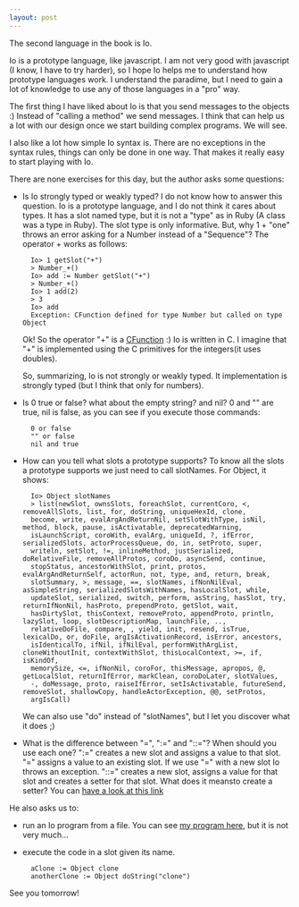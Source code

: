 ```yaml
---
layout: post
---
```

The second language in the book is Io.

Io is a prototype language, like javascript. I am not very good with javascript (I know, I have to try harder), so I hope Io helps me to understand how prototype languages work. I understand the paradime, but I need to gain a lot of knowledge to use any of those languages in a "pro" way.

The first thing I have liked about Io is that you send messages to the objects :) Instead of "calling a method" we send messages. I think that can help us a lot with our design once we start building complex programs. We will see.

I also like a lot how simple Io syntax is. There are no exceptions in the syntax rules, things can only be done in one way. That makes it really easy to start playing with Io.

There are none exercises for this day, but the author asks some questions:

- Is Io strongly typed or weakly typed?
  I do not know how to answer this question. Io is a prototype language, and I do not think it cares about types. It has a slot named type, but it is not a "type" as in Ruby (A class was a type in Ruby). The slot type is only informative. But, why 1 + "one" throws an error asking for a Number instead of a "Sequence"? The operator + works as follows:

        Io> 1 getSlot("+")
        > Number_+()
        Io> add := Number getSlot("+")
        > Number_+()
        Io> 1 add(2)
        > 3
        Io> add
        Exception: CFunction defined for type Number but called on type Object

  Ok! So the operator "+" is a [CFunction](https://gist.github.com/stevedekorte/io/blob/master/docs/reference/Core/Core/CFunction/index.html) :) Io is written in C. I imagine that "+" is implemented using the C primitives for the integers(it uses doubles).

  So, summarizing, Io is not strongly or weakly typed. It implementation is strongly typed (but I think that only for numbers).

- Is 0 true or false? what about the empty string? and nil?
  0 and "" are true, nil is false, as you can see if you execute those commands:

        0 or false
        "" or false
        nil and true

- How can you tell what slots a prototype supports?
  To know all the slots a prototype supports we just need to call slotNames. For Object, it shows:

        Io> Object slotNames
        > list(newSlot, ownsSlots, foreachSlot, currentCoro, <, removeAllSlots, list, for, doString, uniqueHexId, clone,
        become, write, evalArgAndReturnNil, setSlotWithType, isNil, method, block, pause, isActivatable, deprecatedWarning,
        isLaunchScript, coroWith, evalArg, uniqueId, ?, ifError, serializedSlots, actorProcessQueue, do, in, setProto, super,
        writeln, setSlot, !=, inlineMethod, justSerialized, doRelativeFile, removeAllProtos, coroDo, asyncSend, continue,
        stopStatus, ancestorWithSlot, print, protos, evalArgAndReturnSelf, actorRun, not, type, and, return, break,
        slotSummary, >, message, ==, slotNames, ifNonNilEval, asSimpleString, serializedSlotsWithNames, hasLocalSlot, while,
        updateSlot, serialized, switch, perform, asString, hasSlot, try, returnIfNonNil, hasProto, prependProto, getSlot, wait,
        hasDirtySlot, thisContext, removeProto, appendProto, println, lazySlot, loop, slotDescriptionMap, launchFile, ..,
        relativeDoFile, compare, , yield, init, resend, isTrue, lexicalDo, or, doFile, argIsActivationRecord, isError, ancestors,
        isIdenticalTo, ifNil, ifNilEval, performWithArgList, cloneWithoutInit, contextWithSlot, thisLocalContext, >=, if, isKindOf,
        memorySize, <=, ifNonNil, coroFor, thisMessage, apropos, @, getLocalSlot, returnIfError, markClean, coroDoLater, slotValues,
        -, doMessage, proto, raiseIfError, setIsActivatable, futureSend, removeSlot, shallowCopy, handleActorException, @@, setProtos,
        argIsCall)

  We can also use "do" instead of "slotNames", but I let you discover what it does ;)

- What is the difference between "=", ":=" and "::="? When should you use each one?
  ":=" creates a new slot and assigns a value to that slot. "=" assigns a value to an existing slot. If we use "=" with a new slot Io throws an exception.
  "::=" creates a new slot, assigns a value for that slot and creates a setter for that slot. What does it meansto create a setter? You can [have a look at this link](http://stackoverflow.com/questions/5972327/whats-the-difference-between-newslot-and-setslot-in-the-io-language)

He also asks us to:

- run an Io program from a file.
  You can see [my program here](https://github.com/plagelao/7languages7weeks/blob/exercises/io/day-1/program.io), but it is not very much...

- execute the code in a slot given its name.

        aClone := Object clone
        anotherClone := Object doString("clone")


See you tomorrow!

